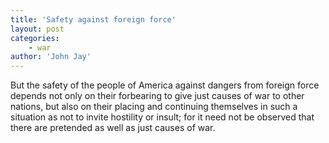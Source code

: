 ```yaml
---
title: 'Safety against foreign force'
layout: post
categories:
    - war
author: 'John Jay'
---
```


But the safety of the people of America against dangers from foreign force depends not only on their forbearing to give just causes of war to other nations, but also on their placing and continuing themselves in such a situation as not to invite hostility or insult; for it need not be observed that there are pretended as well as just causes of war.